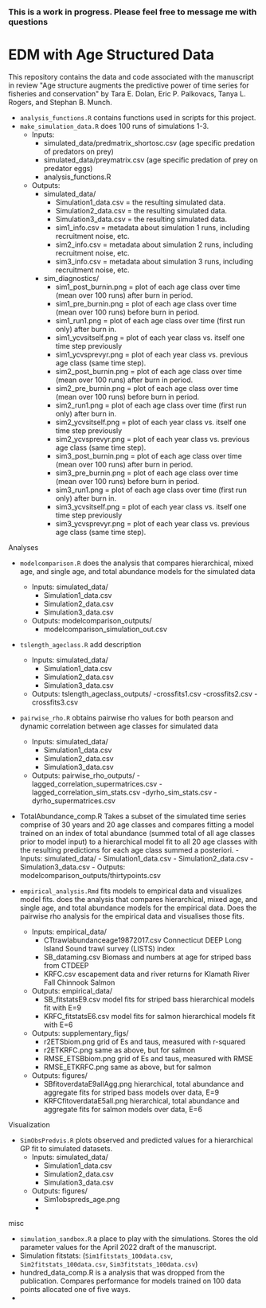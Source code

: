 ### This is a work in progress. Please feel free to message me with questions ###
# EDM with Age Structured Data

This repository contains the data and code associated with the manuscript in review "Age structure augments the predictive power of time series for fisheries and conservation" by Tara E. Dolan, Eric P. Palkovacs, Tanya L. Rogers, and Stephan B. Munch.


- `analysis_functions.R` contains functions used in scripts for this project. 
- `make_simulation_data.R` does 100 runs of simulations 1-3. 
    - Inputs: 
        - simulated_data/predmatrix_shortosc.csv (age specific predation of predators on prey)
        - simulated_data/preymatrix.csv (age specific predation of prey on predator eggs)
        - analysis_functions.R
    - Outputs: 
        - simulated_data/
             - Simulation1_data.csv = the resulting simulated data.
             - Simulation2_data.csv = the resulting simulated data.
             - Simulation3_data.csv = the resulting simulated data.
             - sim1_info.csv = metadata about simulation 1 runs, including recruitment noise, etc. 
             - sim2_info.csv = metadata about simulation 2 runs, including recruitment noise, etc. 
             - sim3_info.csv = metadata about simulation 3 runs, including recruitment noise, etc. 
        - sim_diagnostics/
             - sim1_post_burnin.png = plot of each age class over time (mean over 100 runs) after burn in period. 
             - sim1_pre_burnin.png = plot of each age class over time (mean over 100 runs) before burn in period.
             - sim1_run1.png = plot of each age class over time (first run only) after burn in. 
             - sim1_ycvsitself.png = plot of each year class vs. itself one time step previously
             - sim1_ycvsprevyr.png = plot of each year class vs. previous age class (same time step). 
             - sim2_post_burnin.png = plot of each age class over time (mean over 100 runs) after burn in period. 
             - sim2_pre_burnin.png = plot of each age class over time (mean over 100 runs) before burn in period.
             - sim2_run1.png = plot of each age class over time (first run only) after burn in. 
             - sim2_ycvsitself.png = plot of each year class vs. itself one time step previously
             - sim2_ycvsprevyr.png = plot of each year class vs. previous age class (same time step). 
             - sim3_post_burnin.png = plot of each age class over time (mean over 100 runs) after burn in period. 
             - sim3_pre_burnin.png = plot of each age class over time (mean over 100 runs) before burn in period.
             - sim3_run1.png = plot of each age class over time (first run only) after burn in. 
             - sim3_ycvsitself.png = plot of each year class vs. itself one time step previously
             - sim3_ycvsprevyr.png = plot of each year class vs. previous age class (same time step). 
             
Analyses             

- `modelcomparison.R` does the analysis that compares hierarchical, mixed age, and single age, and total abundance models for the simulated data
    - Inputs: simulated_data/
        - Simulation1_data.csv
        - Simulation2_data.csv
        - Simulation3_data.csv
    - Outputs: modelcomparison_outputs/
        - modelcomparison_simulation_out.csv
- `tslength_ageclass.R` add description
    - Inputs: simulated_data/
        - Simulation1_data.csv
        - Simulation2_data.csv
        - Simulation3_data.csv
    - Outputs: tslength_ageclass_outputs/
        -crossfits1.csv
        -crossfits2.csv
        -crossfits3.csv
- `pairwise_rho.R` obtains pairwise rho values for both pearson and dynamic correlation between age classes for simulated data 
    - Inputs:  simulated_data/
        - Simulation1_data.csv
        - Simulation2_data.csv
        - Simulation3_data.csv
    - Outputs:  pairwise_rho_outputs/
        -lagged_correlation_supermatrices.csv 
        -lagged_correlation_sim_stats.csv
        -dyrho_sim_stats.csv
        -dyrho_supermatrices.csv
- TotalAbundance_comp.R  Takes a subset of the simulated time series comprise of 30 years and 20 age classes and compares fitting a model trained on an index of total abundance (summed total of all age classes prior to model input) to a hierarchical model fit to all 20 age classes with the resulting predictions for each age class summed a posteriori. 
      - Inputs: simulated_data/
        - Simulation1_data.csv
        - Simulation2_data.csv
        - Simulation3_data.csv
      - Outputs: modelcomparison_outputs/thirtypoints.csv
        
- `empirical_analysis.Rmd` fits models to empirical data and visualizes model fits. does the analysis that compares hierarchical, mixed age, and single age, and total abundance models for the empirical data. Does the pairwise rho analysis for the empirical data and visualises those fits. 
    - Inputs:  empirical_data/
        - CTtrawlabundanceage19872017.csv Connecticut DEEP Long Island Sound trawl survey (LISTS) index
        - SB_dataming.csv Biomass and numbers at age for striped bass from CTDEEP
        - KRFC.csv escapement data and river returns for Klamath River Fall Chinnook Salmon
    - Outputs:  empirical_data/
        - SB_fitstatsE9.csv model fits for striped bass hierarchical models fit with E=9       
        - KRFC_fitstatsE6.csv model fits for salmon hierarchical models fit with E=6
    - Outputs: supplementary_figs/
        - r2ETSbiom.png grid of Es and taus, measured with r-squared
        - r2ETKRFC.png same as above, but for salmon
        - RMSE_ETSBbiom.png grid of Es and taus, measured with RMSE
        - RMSE_ETKRFC.png same as above, but for salmon
    - Outputs: figures/
        - SBfitoverdataE9allAgg.png hierarchical, total abundance and aggregate fits for striped bass models over data, E=9
        - KRFCfitoverdataE5all.png hierarchical, total abundance and aggregate fits for salmon models over data, E=6
        
       
       
        

Visualization

- `SimObsPredvis.R` plots observed and predicted values for a hierarchical GP fit to simulated datasets.
   - Inputs: simulated_data/
        - Simulation1_data.csv
        - Simulation2_data.csv
        - Simulation3_data.csv
   - Outputs: figures/
        - Sim1obspreds_age.png
        -
        
misc

- `simulation_sandbox.R` a place to play with the simulations. Stores the old parameter values for the April 2022 draft of the manuscript.
- Simulation fitstats: (`Sim1fitstats_100data.csv`, `Sim2fitstats_100data.csv`, `Sim3fitstats_100data.csv`)
- hundred_data_comp.R is a analysis that was dropped from the publication. Compares performance for models trained on 100 data points allocated one of five ways. 
- 
